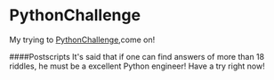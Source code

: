 PythonChallenge
===============

My trying to <a href='http://www.pythonchallenge.com/'>PythonChallenge</a>,come on!

####Postscripts
It's said that if one can find answers of more than 18 riddles, he must be a excellent Python engineer!
Have a try right now!

